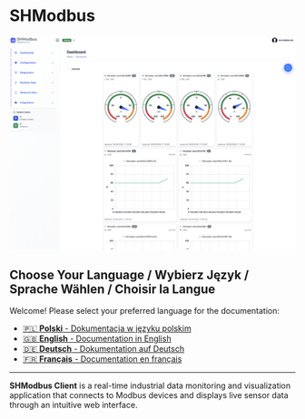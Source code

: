 # SHModbus

![SHModbus Application](shared-images/shmodbus-app.png)

## Choose Your Language / Wybierz Język / Sprache Wählen / Choisir la Langue

Welcome! Please select your preferred language for the documentation:

- [🇵🇱 **Polski** - Dokumentacja w języku polskim](pl/)
- [🇬🇧 **English** - Documentation in English](en/)  
- [🇩🇪 **Deutsch** - Dokumentation auf Deutsch](de/)
- [🇫🇷 **Français** - Documentation en français](fr/)

---

**SHModbus Client** is a real-time industrial data monitoring and visualization application that connects to Modbus devices and displays live sensor data through an intuitive web interface.